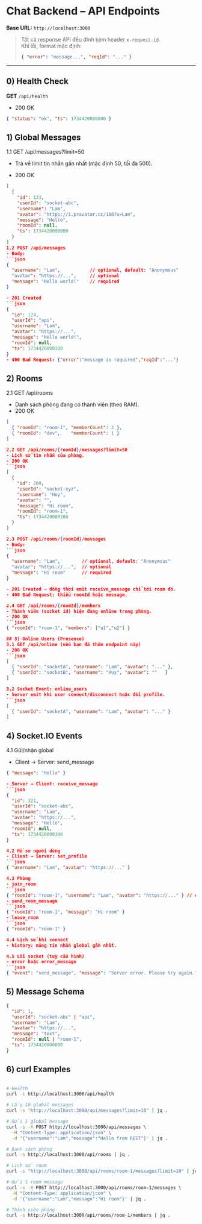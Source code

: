 

# Chat Backend – API Endpoints

**Base URL:** `http://localhost:3000`

> Tất cả response API đều đính kèm header `x-request-id`.  
> Khi lỗi, format mặc định:
> ```json
> { "error": "message...", "reqId": "..." }
> ```

---

## 0) Health Check
**GET** `/api/health`

- 200 OK
```json
{ "status": "ok", "ts": 1734420000000 }
```
## 1) Global Messages
1.1 GET /api/messages?limit=50

- Trả về limit tin nhắn gần nhất (mặc định 50, tối đa 500).

- 200 OK
```json
[
  {
    "id": 123,
    "userId": "socket-abc",
    "username": "Lam",
    "avatar": "https://i.pravatar.cc/100?u=Lam",
    "message": "Hello",
    "roomId": null,
    "ts": 1734420000000
  }
]
1.2 POST /api/messages
- Body:
```json
{
  "username": "Lam",           // optional, default: "Anonymous"
  "avatar": "https://...",     // optional
  "message": "Hello world!"    // required
}

- 201 Created
```json
{
  "id": 124,
  "userId": "api",
  "username": "Lam",
  "avatar": "https://...",
  "message": "Hello world!",
  "roomId": null,
  "ts": 1734420000100
}
- 400 Bad Request: {"error":"message is required","reqId":"..."}
```
## 2) Rooms

2.1 GET /api/rooms
- Danh sách phòng đang có thành viên (theo RAM).
- 200 OK
```json
[
  { "roomId": "room-1", "memberCount": 2 },
  { "roomId": "dev",    "memberCount": 1 }
]

2.2 GET /api/rooms/{roomId}/messages?limit=50
- Lịch sử tin nhắn của phòng.
- 200 OK
```json
[
  {
    "id": 200,
    "userId": "socket-xyz",
    "username": "Huy",
    "avatar": "",
    "message": "Hi room",
    "roomId": "room-1",
    "ts": 1734420000200
  }
]

2.3 POST /api/rooms/{roomId}/messages
- Body:
```json
{
  "username": "Lam",        // optional, default: "Anonymous"
  "avatar": "https://...",  // optional
  "message": "Hi room"      // required
}

- 201 Created ⇒ đồng thời emit receive_message chỉ tới room đó.
- 400 Bad Request: thiếu roomId hoặc message.

2.4 GET /api/rooms/{roomId}/members
- Thành viên (socket id) hiện đang online trong phòng.
- 200 OK
```json
{ "roomId": "room-1", "members": ["u1","u2"] }

## 3) Online Users (Presence)
3.1 GET /api/online (nếu bạn đã thêm endpoint này)
- 200 OK
```json
[
  { "userId": "socketA", "username": "Lam", "avatar": "..." },
  { "userId": "socketB", "username": "Huy", "avatar": ""   }
]

3.2 Socket Event: online_users
- Server emit khi user connect/disconnect hoặc đổi profile.
```json
[
  { "userId": "socketA", "username": "Lam", "avatar": "..." }
]
```

## 4) Socket.IO Events
4.1 Gửi/nhận global
- Client → Server: send_message
```json
{ "message": "Hello" }

- Server → Client: receive_message
```json
{
  "id": 321,
  "userId": "socket-abc",
  "username": "Lam",
  "avatar": "https://...",
  "message": "Hello",
  "roomId": null,
  "ts": 1734420000300
}

4.2 Hồ sơ người dùng
- Client → Server: set_profile
```json
{ "username": "Lam", "avatar": "https://..." }

4.3 Phòng
- join_room
```json
{ "roomId": "room-1", "username": "Lam", "avatar": "https://..." } // optional username/avatar
- send_room_message
```json
{ "roomId": "room-1", "message": "Hi room" }
- leave_room
```json
{ "roomId": "room-1" }

4.4 Lịch sử khi connect
- history: mảng tin nhắn global gần nhất.

4.5 Lỗi socket (tuỳ cấu hình)
- error hoặc error_message
```json
{ "event": "send_message", "message": "Server error. Please try again." }
```

## 5) Message Schema
```json
{
  "id": 1,
  "userId": "socket-abc" | "api",
  "username": "Lam",
  "avatar": "https://...",
  "message": "text",
  "roomId": null | "room-1",
  "ts": 1734420000000
}
```

## 6) curl Examples
```bash

# Health
curl -i http://localhost:3000/api/health

# Lấy 10 global messages
curl -s "http://localhost:3000/api/messages?limit=10" | jq .

# Gửi 1 global message
curl -s -X POST http://localhost:3000/api/messages \
  -H "Content-Type: application/json" \
  -d '{"username":"Lam","message":"Hello from REST"}' | jq .

# Danh sách phòng
curl -s http://localhost:3000/api/rooms | jq .

# Lịch sử room
curl -s "http://localhost:3000/api/rooms/room-1/messages?limit=10" | jq .

# Gửi 1 room message
curl -s -X POST http://localhost:3000/api/rooms/room-1/messages \
  -H "Content-Type: application/json" \
  -d '{"username":"Lam","message":"Hi room"}' | jq .

# Thành viên phòng
curl -s http://localhost:3000/api/rooms/room-1/members | jq .

